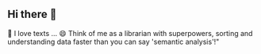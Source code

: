 ## Hi there 👋

 🔭 I love texts  ...
  😄 Think of me as a librarian with superpowers, sorting and understanding data faster than you can say 'semantic analysis'!"
<!--
**Naveensadanandan/Naveensadanandan** is a ✨ _special_ ✨ repository because its `README.md` (this file) appears on your GitHub profile.

Here are some ideas to get you started:

- 🌱 I’m currently learning ...
- 👯 I’m looking to collaborate on ...
- 🤔 I’m looking for help with ...
- 💬 Ask me about ...
- 📫 How to reach me: ...

- ⚡ Fun fact: ...
-->
